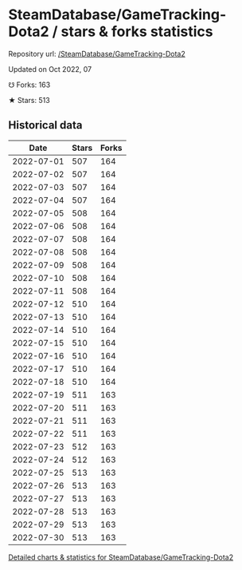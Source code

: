 # SteamDatabase/GameTracking-Dota2 / stars & forks statistics

Repository url: [/SteamDatabase/GameTracking-Dota2](https://github.com/SteamDatabase/GameTracking-Dota2)

Updated on Oct 2022, 07

☋ Forks: 163

★ Stars: 513

## Historical data
| Date | Stars | Forks |
|------|-------|-------|
| 2022-07-01 | 507 | 164 | 
| 2022-07-02 | 507 | 164 | 
| 2022-07-03 | 507 | 164 | 
| 2022-07-04 | 507 | 164 | 
| 2022-07-05 | 508 | 164 | 
| 2022-07-06 | 508 | 164 | 
| 2022-07-07 | 508 | 164 | 
| 2022-07-08 | 508 | 164 | 
| 2022-07-09 | 508 | 164 | 
| 2022-07-10 | 508 | 164 | 
| 2022-07-11 | 508 | 164 | 
| 2022-07-12 | 510 | 164 | 
| 2022-07-13 | 510 | 164 | 
| 2022-07-14 | 510 | 164 | 
| 2022-07-15 | 510 | 164 | 
| 2022-07-16 | 510 | 164 | 
| 2022-07-17 | 510 | 164 | 
| 2022-07-18 | 510 | 164 | 
| 2022-07-19 | 511 | 163 | 
| 2022-07-20 | 511 | 163 | 
| 2022-07-21 | 511 | 163 | 
| 2022-07-22 | 511 | 163 | 
| 2022-07-23 | 512 | 163 | 
| 2022-07-24 | 512 | 163 | 
| 2022-07-25 | 513 | 163 | 
| 2022-07-26 | 513 | 163 | 
| 2022-07-27 | 513 | 163 | 
| 2022-07-28 | 513 | 163 | 
| 2022-07-29 | 513 | 163 | 
| 2022-07-30 | 513 | 163 | 


[Detailed charts & statistics for SteamDatabase/GameTracking-Dota2](https://reviewgithub.com/rep/SteamDatabase/GameTracking-Dota2)
